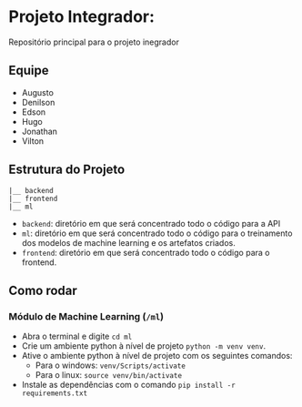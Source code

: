 # Projeto Integrador: 

Repositório principal para o projeto inegrador

## Equipe

- Augusto
- Denilson
- Edson
- Hugo
- Jonathan
- Vilton

## Estrutura do Projeto
```
|__ backend
|__ frontend
|__ ml
```

- `backend`: diretório em que será concentrado todo o código para a API
- `ml`: diretório em que será concentrado todo o código para o treinamento dos modelos de machine learning e os artefatos criados.
- `frontend`: diretório em que será concentrado todo o código para o frontend.

## Como rodar

### Módulo de Machine Learning (`/ml`)

- Abra o terminal e digite `cd ml`
- Crie um ambiente python à nível de projeto `python -m venv venv`.
- Ative o ambiente python à nível de projeto com os seguintes comandos:
    - Para o windows: `venv/Scripts/activate`
    - Para o linux: `source venv/bin/activate`
- Instale as dependências com o comando `pip install -r requirements.txt`